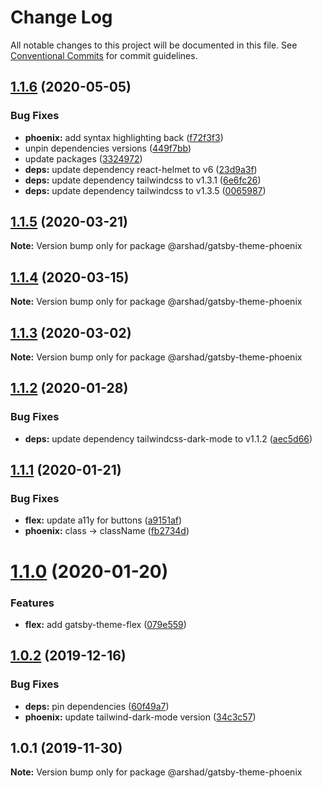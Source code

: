 # Change Log

All notable changes to this project will be documented in this file.
See [Conventional Commits](https://conventionalcommits.org) for commit guidelines.

## [1.1.6](https://github.com/arshad/gatsby-themes/compare/@arshad/gatsby-theme-phoenix@1.1.5...@arshad/gatsby-theme-phoenix@1.1.6) (2020-05-05)


### Bug Fixes

* **phoenix:** add syntax highlighting back ([f72f3f3](https://github.com/arshad/gatsby-themes/commit/f72f3f349c244c66881d460a626b7b47ff459057))
* unpin dependencies versions ([449f7bb](https://github.com/arshad/gatsby-themes/commit/449f7bb84cc2fd566f065b3d96c28a7ab64a1de8))
* update packages ([3324972](https://github.com/arshad/gatsby-themes/commit/3324972976ec6a766b24078e1ec3b4a6414ae211))
* **deps:** update dependency react-helmet to v6 ([23d9a3f](https://github.com/arshad/gatsby-themes/commit/23d9a3fa8db98198e6a53b4fccc209cf40147b8b))
* **deps:** update dependency tailwindcss to v1.3.1 ([6e6fc26](https://github.com/arshad/gatsby-themes/commit/6e6fc2667a873c0299accf4d7d1c3bba683359fe))
* **deps:** update dependency tailwindcss to v1.3.5 ([0065987](https://github.com/arshad/gatsby-themes/commit/00659877372e5ad8ed68082e0e669ef95399f062))





## [1.1.5](https://github.com/arshad/gatsby-themes/compare/@arshad/gatsby-theme-phoenix@1.1.4...@arshad/gatsby-theme-phoenix@1.1.5) (2020-03-21)

**Note:** Version bump only for package @arshad/gatsby-theme-phoenix





## [1.1.4](https://github.com/arshad/gatsby-themes/compare/@arshad/gatsby-theme-phoenix@1.1.3...@arshad/gatsby-theme-phoenix@1.1.4) (2020-03-15)

**Note:** Version bump only for package @arshad/gatsby-theme-phoenix





## [1.1.3](https://github.com/arshad/gatsby-themes/compare/@arshad/gatsby-theme-phoenix@1.1.2...@arshad/gatsby-theme-phoenix@1.1.3) (2020-03-02)

**Note:** Version bump only for package @arshad/gatsby-theme-phoenix





## [1.1.2](https://github.com/arshad/gatsby-themes/compare/@arshad/gatsby-theme-phoenix@1.1.1...@arshad/gatsby-theme-phoenix@1.1.2) (2020-01-28)


### Bug Fixes

* **deps:** update dependency tailwindcss-dark-mode to v1.1.2 ([aec5d66](https://github.com/arshad/gatsby-themes/commit/aec5d66d65169287ab83851461b3bb69619edcd8))





## [1.1.1](https://github.com/arshad/gatsby-themes/compare/@arshad/gatsby-theme-phoenix@1.1.0...@arshad/gatsby-theme-phoenix@1.1.1) (2020-01-21)


### Bug Fixes

* **flex:** update a11y for buttons ([a9151af](https://github.com/arshad/gatsby-themes/commit/a9151af381466e5f5cc7cff14a8a08bb752235ca))
* **phoenix:** class -> className ([fb2734d](https://github.com/arshad/gatsby-themes/commit/fb2734deb83a58446f0ce06ee906d2c70bc35fbf))





# [1.1.0](https://github.com/arshad/gatsby-themes/compare/@arshad/gatsby-theme-phoenix@1.0.2...@arshad/gatsby-theme-phoenix@1.1.0) (2020-01-20)

### Features

- **flex:** add gatsby-theme-flex ([079e559](https://github.com/arshad/gatsby-themes/commit/079e55914791f735cbbfe492dd6bb0b3d9ac12ad))

## [1.0.2](https://github.com/arshad/gatsby-themes/compare/@arshad/gatsby-theme-phoenix@1.0.1...@arshad/gatsby-theme-phoenix@1.0.2) (2019-12-16)

### Bug Fixes

- **deps:** pin dependencies ([60f49a7](https://github.com/arshad/gatsby-themes/commit/60f49a749a42f983312a0c6f5f4c8700102dda09))
- **phoenix:** update tailwind-dark-mode version ([34c3c57](https://github.com/arshad/gatsby-themes/commit/34c3c57b6109e3810d223c2df84ae084a940e946))

## 1.0.1 (2019-11-30)

**Note:** Version bump only for package @arshad/gatsby-theme-phoenix
